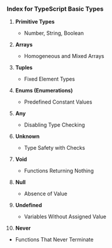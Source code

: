 ### Index for TypeScript Basic Types

1. **Primitive Types**
   - Number, String, Boolean

2. **Arrays**
   - Homogeneous and Mixed Arrays

3. **Tuples**
   - Fixed Element Types

4. **Enums (Enumerations)**
   - Predefined Constant Values

5. **Any**
   - Disabling Type Checking

6. **Unknown**
   - Type Safety with Checks

7. **Void**
   - Functions Returning Nothing

8. **Null**
   - Absence of Value

9. **Undefined**
   - Variables Without Assigned Value

10. **Never**
   - Functions That Never Terminate
